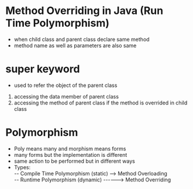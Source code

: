 # Method Overriding in Java (Run Time Polymorphism)
- when child class and parent class declare same method
- method name as well as parameters are also same

# super keyword
- used to refer the object of the parent class
1. accessing the data member of parent class
2. accessing the method of parent class if the method is overrided in child class

# Polymorphism
- Poly means many and morphism means forms 
- many forms but the implementation is different
- same action to be performed but in different ways
- Types:
  <br>-- Compile Time Polymorphism (static) --> Method Overloading
  <br>-- Runtime Polymorphism (dynamic) ------> Method Overriding
